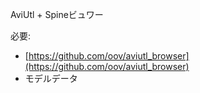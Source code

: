 AviUtl + Spineビュワー

必要:
- [https://github.com/oov/aviutl_browser](https://github.com/oov/aviutl_browser)
- モデルデータ
